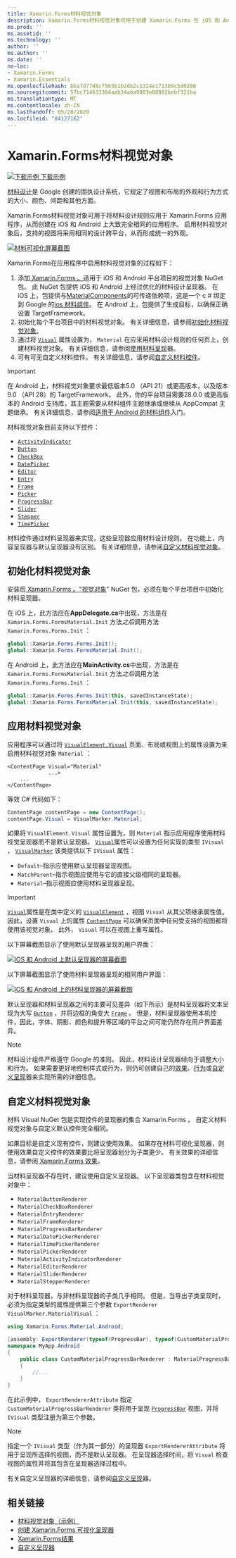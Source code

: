 ```yaml
---
title: Xamarin.Forms材料视觉对象
description: Xamarin.Forms材料视觉对象可用于创建 Xamarin.Forms 在 iOS 和 Android 上大致完全相同的应用程序。
ms.prod: ''
ms.assetid: ''
ms.technology: ''
author: ''
ms.author: ''
ms.date: ''
no-loc:
- Xamarin.Forms
- Xamarin.Essentials
ms.openlocfilehash: bba7d77d8cf565b1b2db2c1324e171389c5d0280
ms.sourcegitcommit: 57bc714633364aeb34aba9803e88802bebf321ba
ms.translationtype: MT
ms.contentlocale: zh-CN
ms.lasthandoff: 05/28/2020
ms.locfileid: "84127162"
---
```

# <a name="xamarinforms-material-visual"></a>Xamarin.Forms材料视觉对象

[![下载示例](~/media/shared/download.png) 下载示例](https://docs.microsoft.com/samples/xamarin/xamarin-forms-samples/userinterface-visualdemos)

[材料设计](https://material.io)是 Google 创建的固执设计系统，它规定了视图和布局的外观和行为方式的大小、颜色、间距和其他方面。

Xamarin.Forms材料视觉对象可用于将材料设计规则应用于 Xamarin.Forms 应用程序，从而创建在 iOS 和 Android 上大致完全相同的应用程序。 启用材料视觉对象后，支持的视图将采用相同的设计跨平台，从而形成统一的外观。

[![材料可视化屏幕截图](material-visual-images/material-visual-cropped.png)](material-visual-images/material-visual.png#lightbox)

Xamarin.Forms在应用程序中启用材料视觉对象的过程如下：

1. 添加[ Xamarin.Forms 。](https://www.nuget.org/packages/Xamarin.Forms.Visual.Material/)适用于 iOS 和 Android 平台项目的视觉对象 NuGet 包。 此 NuGet 包提供 iOS 和 Android 上经过优化的材料设计呈现器。 在 iOS 上，包提供与[MaterialComponents](https://www.nuget.org/packages/Xamarin.iOS.MaterialComponents)的可传递依赖项，这是一个 c # 绑定到 Google 的[ios 材料组件](https://material.io/develop/ios/)。 在 Android 上，包提供了生成目标，以确保正确设置 TargetFramework。
1. 初始化每个平台项目中的材料视觉对象。 有关详细信息，请参阅[初始化材料视觉对象](#initialize-material-visual)。
1. 通过将 [`Visual`](xref:Xamarin.Forms.VisualElement.Visual) 属性设置为， `Material` 在应采用材料设计规则的任何页上，创建材料视觉对象。 有关详细信息，请参阅[使用材料呈现](#apply-material-visual)器。
1. 可有可无自定义材料控件。 有关详细信息，请参阅[自定义材料控件](#customize-material-visual)。

> [!IMPORTANT]
> 在 Android 上，材料视觉对象要求最低版本5.0 （API 21）或更高版本，以及版本9.0 （API 28）的 TargetFramework。 此外，你的平台项目需要28.0.0 或更高版本的 Android 支持库，其主题需要从材料组件主题继承或继续从 AppCompat 主题继承。 有关详细信息，请参阅[适用于 Android 的材料组件](https://github.com/material-components/material-components-android/blob/master/docs/getting-started.md)入门。

材料视觉对象目前支持以下控件：

- [`ActivityIndicator`](xref:Xamarin.Forms.ActivityIndicator)
- [`Button`](xref:Xamarin.Forms.Button)
- [`CheckBox`](xref:Xamarin.Forms.CheckBox)
- [`DatePicker`](xref:Xamarin.Forms.DatePicker)
- [`Editor`](xref:Xamarin.Forms.Editor)
- [`Entry`](xref:Xamarin.Forms.Entry)
- [`Frame`](xref:Xamarin.Forms.Frame)
- [`Picker`](xref:Xamarin.Forms.Picker)
- [`ProgressBar`](xref:Xamarin.Forms.ProgressBar)
- [`Slider`](xref:Xamarin.Forms.Slider)
- [`Stepper`](xref:Xamarin.Forms.Stepper)
- [`TimePicker`](xref:Xamarin.Forms.TimePicker)

材料控件通过材料呈现器来实现，这些呈现器应用材料设计规则。 在功能上，内容呈现器与默认呈现器没有区别。 有关详细信息，请参阅[自定义材料视觉对象](#customize-material-visual)。

## <a name="initialize-material-visual"></a>初始化材料视觉对象

安装后[ Xamarin.Forms 。"视觉对象](https://www.nuget.org/packages/Xamarin.Forms.Visual.Material/)" NuGet 包，必须在每个平台项目中初始化材料呈现器。

在 iOS 上，此方法应在**AppDelegate.cs**中出现，方法是在 `Xamarin.Forms.FormsMaterial.Init` 方法*之后*调用方法 `Xamarin.Forms.Forms.Init` ：

```csharp
global::Xamarin.Forms.Forms.Init();
global::Xamarin.Forms.FormsMaterial.Init();
```

在 Android 上，此方法应在**MainActivity.cs**中出现，方法是在 `Xamarin.Forms.FormsMaterial.Init` 方法*之后*调用方法 `Xamarin.Forms.Forms.Init` ：

```csharp
global::Xamarin.Forms.Forms.Init(this, savedInstanceState);
global::Xamarin.Forms.FormsMaterial.Init(this, savedInstanceState);
```

## <a name="apply-material-visual"></a>应用材料视觉对象

应用程序可以通过将 [`VisualElement.Visual`](xref:Xamarin.Forms.VisualElement.Visual) 页面、布局或视图上的属性设置为来启用材料视觉对象 `Material` ：

```xaml
<ContentPage Visual="Material"
             ...>
    ...
</ContentPage>
```

等效 C# 代码如下：

```csharp
ContentPage contentPage = new ContentPage();
contentPage.Visual = VisualMarker.Material;
```

如果将 `VisualElement.Visual` 属性设置为，则 `Material` 指示应用程序使用材料视觉呈现器而不是默认呈现器。 [`Visual`](xref:Xamarin.Forms.VisualElement.Visual)属性可以设置为任何实现的类型 `IVisual` ， [`VisualMarker`](xref:Xamarin.Forms.VisualMarker) 该类提供以下 `IVisual` 属性：

- `Default`–指示应使用默认呈现器呈现视图。
- `MatchParent`–指示视图应使用与它的直接父级相同的呈现器。
- `Material`–指示视图应使用材料呈现器呈现。

> [!IMPORTANT]
> [`Visual`](xref:Xamarin.Forms.VisualElement.Visual)属性是在类中定义的 [`VisualElement`](xref:Xamarin.Forms.VisualElement) ，视图 `Visual` 从其父项继承属性值。 因此，设置 `Visual` 上的属性 [`ContentPage`](xref:Xamarin.Forms.ContentPage) 可以确保页面中任何受支持的视图都将使用该视觉对象。 此外， `Visual` 可以在视图上重写属性。

以下屏幕截图显示了使用默认呈现器呈现的用户界面：

[![IOS 和 Android 上默认呈现器的屏幕截图](material-visual-images/default-renderers.png "使用默认呈现器的视图")](material-visual-images/default-renderers-large.png#lightbox)

以下屏幕截图显示了使用材料呈现器呈现的相同用户界面：

[![IOS 和 Android 上的材料呈现器的屏幕截图](material-visual-images/material-renderers.png "使用材料呈现器的视图")](material-visual-images/material-renderers-large.png#lightbox)

默认呈现器和材料呈现器之间的主要可见差异（如下所示）是材料呈现器将文本呈现为大写 [`Button`](xref:Xamarin.Forms.Button) ，并将边框的角变大 [`Frame`](xref:Xamarin.Forms.Frame) 。 但是，材料呈现器使用本机控件，因此，字体、阴影、颜色和提升等区域的平台之间可能仍然存在用户界面差异。

> [!NOTE]
> 材料设计组件严格遵守 Google 的准则。 因此，材料设计呈现器倾向于调整大小和行为。 如果需要更好地控制样式或行为，则仍可创建自己的[效果](~/xamarin-forms/app-fundamentals/effects/index.md)、[行为](~/xamarin-forms/app-fundamentals/behaviors/index.md)或[自定义呈现](~/xamarin-forms/app-fundamentals/custom-renderer/index.md)器来实现所需的详细信息。

## <a name="customize-material-visual"></a>自定义材料视觉对象

材料 Visual NuGet 包是实现控件的呈现器的集合 Xamarin.Forms 。 自定义材料视觉对象与自定义默认控件完全相同。

如果目标是自定义现有控件，则建议使用效果。 如果存在材料可视化呈现器，则使用效果自定义控件的效果要比将呈现器划分为子类更少。 有关效果的详细信息，请参阅[ Xamarin.Forms 效果](~/xamarin-forms/app-fundamentals/effects/index.md)。

当材料呈现器不存在时，建议使用自定义呈现器。 以下呈现器类包含在材料视觉对象中：

- `MaterialButtonRenderer`
- `MaterialCheckBoxRenderer`
- `MaterialEntryRenderer`
- `MaterialFrameRenderer`
- `MaterialProgressBarRenderer`
- `MaterialDatePickerRenderer`
- `MaterialTimePickerRenderer`
- `MaterialPickerRenderer`
- `MaterialActivityIndicatorRenderer`
- `MaterialEditorRenderer`
- `MaterialSliderRenderer`
- `MaterialStepperRenderer`

对于材料呈现器，与非材料呈现器的子类几乎相同。 但是，当导出子类呈现时，必须为指定类型的属性提供第三个参数 `ExportRenderer` `VisualMarker.MaterialVisual` ：

```csharp
using Xamarin.Forms.Material.Android;

[assembly: ExportRenderer(typeof(ProgressBar), typeof(CustomMaterialProgressBarRenderer), new[] { typeof(VisualMarker.MaterialVisual) })]
namespace MyApp.Android
{
    public class CustomMaterialProgressBarRenderer : MaterialProgressBarRenderer
    {
        //...
    }
}
```

在此示例中， `ExportRendererAttribute` 指定 `CustomMaterialProgressBarRenderer` 类将用于呈现 [`ProgressBar`](xref:Xamarin.Forms.ProgressBar) 视图，并将 `IVisual` 类型注册为第三个参数。

> [!NOTE]
> 指定一个 `IVisual` 类型（作为其一部分）的呈现器 `ExportRendererAttribute` 将用于呈现所选择的视图，而不是默认呈现器。 在呈现器选择时间，将 `Visual` 检查视图的属性并将其包含在呈现器选择过程中。

有关自定义呈现器的详细信息，请参阅[自定义呈现](~/xamarin-forms/app-fundamentals/custom-renderer/index.md)器。

## <a name="related-links"></a>相关链接

- [材料视觉对象（示例）](https://docs.microsoft.com/samples/xamarin/xamarin-forms-samples/userinterface-visualdemos)
- [创建 Xamarin.Forms 可视化呈现器](create.md)
- [Xamarin.Forms结果](~/xamarin-forms/app-fundamentals/effects/index.md)
- [自定义呈现器](~/xamarin-forms/app-fundamentals/custom-renderer/index.md)
